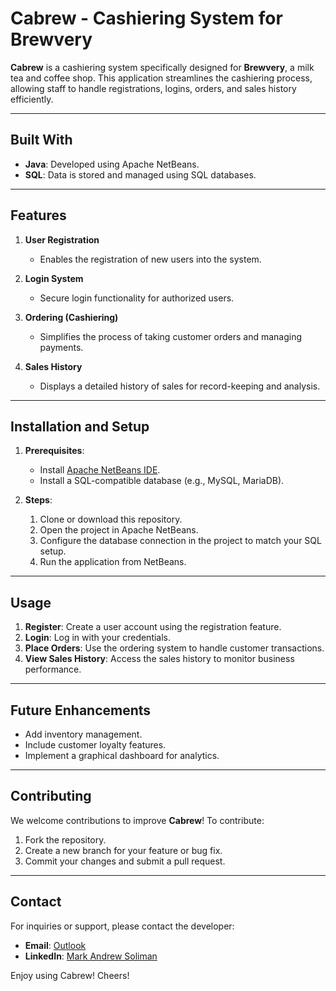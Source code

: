 # Cabrew - Cashiering System for Brewvery

**Cabrew** is a cashiering system specifically designed for **Brewvery**, a milk tea and coffee shop. This application streamlines the cashiering process, allowing staff to handle registrations, logins, orders, and sales history efficiently.

---

## Built With

- **Java**: Developed using Apache NetBeans.
- **SQL**: Data is stored and managed using SQL databases.

---

## Features

1. **User Registration**  
   - Enables the registration of new users into the system.

2. **Login System**  
   - Secure login functionality for authorized users.

3. **Ordering (Cashiering)**  
   - Simplifies the process of taking customer orders and managing payments.

4. **Sales History**  
   - Displays a detailed history of sales for record-keeping and analysis.

---

## Installation and Setup

1. **Prerequisites**:
   - Install [Apache NetBeans IDE](https://netbeans.apache.org/).
   - Install a SQL-compatible database (e.g., MySQL, MariaDB).

2. **Steps**:
   1. Clone or download this repository.
   2. Open the project in Apache NetBeans.
   3. Configure the database connection in the project to match your SQL setup.
   4. Run the application from NetBeans.

---

## Usage

1. **Register**: Create a user account using the registration feature.
2. **Login**: Log in with your credentials.
3. **Place Orders**: Use the ordering system to handle customer transactions.
4. **View Sales History**: Access the sales history to monitor business performance.

---

## Future Enhancements

- Add inventory management.
- Include customer loyalty features.
- Implement a graphical dashboard for analytics.

---

## Contributing

We welcome contributions to improve **Cabrew**! To contribute:
1. Fork the repository.
2. Create a new branch for your feature or bug fix.
3. Commit your changes and submit a pull request.

---

## Contact

For inquiries or support, please contact the developer:

- **Email**: [Outlook](markandrewsoliman@outlook.com)
- **LinkedIn**: [Mark Andrew Soliman](https://ph.linkedin.com/in/markandrewsoliman)

Enjoy using Cabrew! Cheers!

